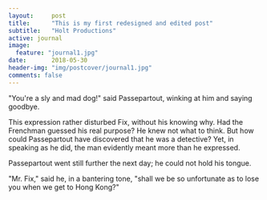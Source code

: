 ```yaml
---
layout:     post
title:      "This is my first redesigned and edited post"
subtitle:   "Holt Productions"
active: journal
image:
  feature: "journal1.jpg"
date:       2018-05-30
header-img: "img/postcover/journal1.jpg"
comments: false
---
```


<p>"You're a sly and mad dog!" said Passepartout, winking at him and saying goodbye.</p>

<p>This expression rather disturbed Fix, without his knowing why.  Had the Frenchman guessed his real purpose?  He knew not what to think.  But how could Passepartout have discovered that he was a detective?  Yet, in speaking as he did, the man evidently meant more than he expressed.</p>

<p>Passepartout went still further the next day; he could not hold his tongue.</p>

<p>"Mr. Fix," said he, in a bantering tone, "shall we be so unfortunate as to lose you when we get to Hong Kong?"</p>
